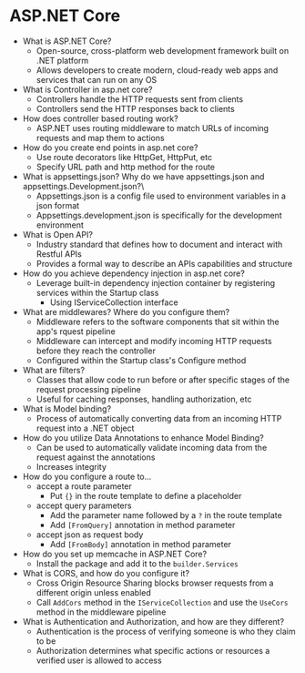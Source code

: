 # ASP.NET Core
- What is ASP.NET Core?
	- Open-source, cross-platform web development framework built on .NET platform
	- Allows developers to create modern, cloud-ready web apps and services that can run on any OS
- What is Controller in asp.net core?
	- Controllers handle the HTTP requests sent from clients
	- Controllers send the HTTP responses back to clients
- How does controller based routing work?
	- ASP.NET uses routing middleware to match URLs of incoming requests and map them to actions
- How do you create end points in asp.net core?
	- Use route decorators like HttpGet, HttpPut, etc
	- Specify URL path and http method for the route
- What is appsettings.json? Why do we have appsettings.json and appsettings.Development.json?\
	- Appsettings.json is a config file used to environment variables in a json format
	- Appsettings.development.json is specifically for the development environment
- What is Open API?
	- Industry standard that defines how to document and interact with Restful APIs
	- Provides a formal way to describe an APIs capabilities and structure
- How do you achieve dependency injection in asp.net core?
	- Leverage built-in dependency injection container by registering services within the Startup class
		- Using IServiceCollection interface
- What are middlewares? Where do you configure them?
	- Middleware refers to the software components that sit within the app's rquest pipeline
	- Middleware can intercept and modify incoming HTTP requests before they reach the controller
	- Configured within the Startup class's Configure method
- What are filters?
	- Classes that allow code to run before or after specific stages of the request processing pipeline
	- Useful for caching responses, handling authorization, etc
- What is Model binding?
	- Process of automatically converting data from an incoming HTTP request into a .NET object
- How do you utilize Data Annotations to enhance Model Binding?
	- Can be used to automatically validate incoming data from the request against the annotations
	- Increases integrity
- How do you configure a route to...
	- accept a route parameter
		- Put `{}` in the route template to define a placeholder
	- accept query parameters
		- Add the parameter name followed by a `?` in the route template
		- Add `[FromQuery]` annotation in method parameter
	- accept json as request body
		- Add `[FromBody]` annotation in method parameter
- How do you set up memcache in ASP.NET Core?
	- Install the package and add it to the `builder.Services`
- What is CORS, and how do you configure it?
	- Cross Origin Resource Sharing blocks browser requests from a different origin unless enabled
	- Call `AddCors` method in the `IServiceCollection` and use the `UseCors` method in the middleware pipeline
- What is Authentication and Authorization, and how are they different?
	- Authentication is the process of verifying someone is who they claim to be
	- Authorization determines what specific actions or resources a verified user is allowed to access